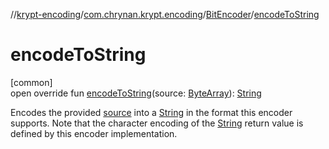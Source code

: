 //[krypt-encoding](../../../index.md)/[com.chrynan.krypt.encoding](../index.md)/[BitEncoder](index.md)/[encodeToString](encode-to-string.md)

# encodeToString

[common]\
open override fun [encodeToString](encode-to-string.md)(source: [ByteArray](https://kotlinlang.org/api/latest/jvm/stdlib/kotlin/-byte-array/index.html)): [String](https://kotlinlang.org/api/latest/jvm/stdlib/kotlin/-string/index.html)

Encodes the provided [source](encode-to-string.md) into a [String](https://kotlinlang.org/api/latest/jvm/stdlib/kotlin/-string/index.html) in the format this encoder supports. Note that the character encoding of the [String](https://kotlinlang.org/api/latest/jvm/stdlib/kotlin/-string/index.html) return value is defined by this encoder implementation.
